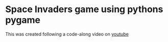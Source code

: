 # Space Invaders game using pythons pygame
This was created following a code-along video on [youtube](https://www.youtube.com/watch?v=Q-__8Xw9KTM)
